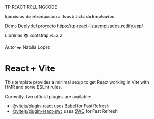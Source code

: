 TP REACT ROLLINGCODE

Ejercicios de introducción a React: Lista de Empleados

Demo Deply del proyecto https://tp-react-listaempleados.netlify.app/

Librerias 📚 Bootstrap v5.3.2

Autor ✒️ Natalia Lopez

# React + Vite

This template provides a minimal setup to get React working in Vite with HMR and some ESLint rules.

Currently, two official plugins are available:

- [@vitejs/plugin-react](https://github.com/vitejs/vite-plugin-react/blob/main/packages/plugin-react/README.md) uses [Babel](https://babeljs.io/) for Fast Refresh
- [@vitejs/plugin-react-swc](https://github.com/vitejs/vite-plugin-react-swc) uses [SWC](https://swc.rs/) for Fast Refresh
